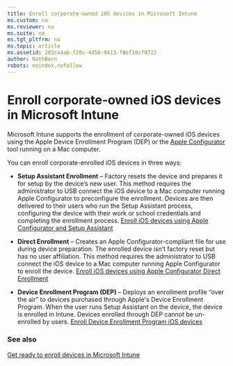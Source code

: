 ```yaml
---
title: Enroll corporate-owned iOS devices in Microsoft Intune
ms.custom: na
ms.reviewer: na
ms.suite: na
ms.tgt_pltfrm: na
ms.topic: article
ms.assetid: 2d3ca4ab-f20c-4d56-9413-f8ef19cf0722
author: NathBarn
robots: noindex,nofollow
---
```

# Enroll corporate-owned iOS devices in Microsoft Intune
Microsoft Intune supports the enrollment of corporate-owned iOS devices using the Apple Device Enrollment Program (DEP) or the [Apple Configurator](http://go.microsoft.com/fwlink/?LinkId=518017) tool running on a Mac computer.

You can enroll corporate-enrolled iOS devices in three ways:

-   **Setup Assistant Enrollment** – Factory resets the device and prepares it for setup by the device’s new user. This method requires the administrator to USB connect the iOS device to a Mac computer running Apple Configurator to preconfigure the enrollment. Devices are then delivered to their users who run the Setup Assistant process, configuring the device with their work or school credentials and completing the enrollment process. [Enroll iOS devices using Apple Configurator and Setup Assistant](ios-setup-assistant-enrollment-in-microsoft-intune.md)

-   **Direct Enrollment** – Creates an Apple Configurator-compliant file for use during device preparation. The enrolled device isn’t factory reset but has no user affiliation. This method requires the administrator to USB connect the iOS device to a Mac computer running Apple Configurator to enroll the device. [Enroll iOS devices using Apple Configurator Direct Enrollment](ios-direct-enrollment-in-microsoft-intune.md)

-   **Device Enrollment Program (DEP)** – Deploys an enrollment profile “over the air” to devices purchased through Apple's Device Enrollment Program. When the user runs Setup Assistant on the device, the device is enrolled in Intune.  Devices enrolled through DEP cannot be un-enrolled by users. [Enroll Device Enrollment Program iOS devices](ios-device-enrollment-program-in-microsoft-intune.md)




### See also
[Get ready to enroll devices in Microsoft Intune](get-ready-to-enroll-devices-in-microsoft-intune.md)
